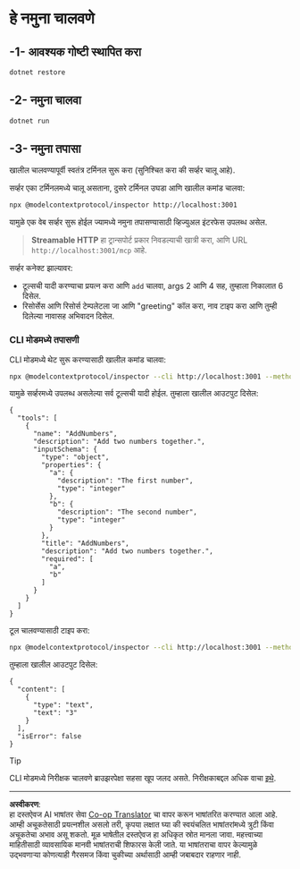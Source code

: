 <!--
CO_OP_TRANSLATOR_METADATA:
{
  "original_hash": "dde4e32e4b55ef4962c411b39d2340a7",
  "translation_date": "2025-09-03T16:03:17+00:00",
  "source_file": "03-GettingStarted/06-http-streaming/solution/dotnet/README.md",
  "language_code": "mr"
}
-->
# हे नमुना चालवणे

## -1- आवश्यक गोष्टी स्थापित करा

```bash
dotnet restore
```

## -2- नमुना चालवा

```bash
dotnet run
```

## -3- नमुना तपासा

खालील चालवण्यापूर्वी स्वतंत्र टर्मिनल सुरू करा (सुनिश्चित करा की सर्व्हर चालू आहे).

सर्व्हर एका टर्मिनलमध्ये चालू असताना, दुसरे टर्मिनल उघडा आणि खालील कमांड चालवा:

```bash
npx @modelcontextprotocol/inspector http://localhost:3001
```

यामुळे एक वेब सर्व्हर सुरू होईल ज्यामध्ये नमुना तपासण्यासाठी व्हिज्युअल इंटरफेस उपलब्ध असेल.

> **Streamable HTTP** हा ट्रान्सपोर्ट प्रकार निवडल्याची खात्री करा, आणि URL `http://localhost:3001/mcp` आहे.

सर्व्हर कनेक्ट झाल्यावर:

- टूल्सची यादी करण्याचा प्रयत्न करा आणि `add` चालवा, args 2 आणि 4 सह, तुम्हाला निकालात 6 दिसेल.
- रिसोर्सेस आणि रिसोर्स टेम्पलेटला जा आणि "greeting" कॉल करा, नाव टाइप करा आणि तुम्ही दिलेल्या नावासह अभिवादन दिसेल.

### CLI मोडमध्ये तपासणी

CLI मोडमध्ये थेट सुरू करण्यासाठी खालील कमांड चालवा:

```bash 
npx @modelcontextprotocol/inspector --cli http://localhost:3001 --method tools/list
```

यामुळे सर्व्हरमध्ये उपलब्ध असलेल्या सर्व टूल्सची यादी होईल. तुम्हाला खालील आउटपुट दिसेल:

```text
{
  "tools": [
    {
      "name": "AddNumbers",
      "description": "Add two numbers together.",
      "inputSchema": {
        "type": "object",
        "properties": {
          "a": {
            "description": "The first number",
            "type": "integer"
          },
          "b": {
            "description": "The second number",
            "type": "integer"
          }
        },
        "title": "AddNumbers",
        "description": "Add two numbers together.",
        "required": [
          "a",
          "b"
        ]
      }
    }
  ]
}
```

टूल चालवण्यासाठी टाइप करा:

```bash
npx @modelcontextprotocol/inspector --cli http://localhost:3001 --method tools/call --tool-name AddNumbers --tool-arg a=1 --tool-arg b=2
```

तुम्हाला खालील आउटपुट दिसेल:

```text
{
  "content": [
    {
      "type": "text",
      "text": "3"
    }
  ],
  "isError": false
}
```

> [!TIP]
> CLI मोडमध्ये निरीक्षक चालवणे ब्राउझरपेक्षा सहसा खूप जलद असते.
> निरीक्षकाबद्दल अधिक वाचा [इथे](https://github.com/modelcontextprotocol/inspector).

---

**अस्वीकरण**:  
हा दस्तऐवज AI भाषांतर सेवा [Co-op Translator](https://github.com/Azure/co-op-translator) चा वापर करून भाषांतरित करण्यात आला आहे. आम्ही अचूकतेसाठी प्रयत्नशील असलो तरी, कृपया लक्षात घ्या की स्वयंचलित भाषांतरांमध्ये त्रुटी किंवा अचूकतेचा अभाव असू शकतो. मूळ भाषेतील दस्तऐवज हा अधिकृत स्रोत मानला जावा. महत्त्वाच्या माहितीसाठी व्यावसायिक मानवी भाषांतराची शिफारस केली जाते. या भाषांतराचा वापर केल्यामुळे उद्भवणाऱ्या कोणत्याही गैरसमज किंवा चुकीच्या अर्थासाठी आम्ही जबाबदार राहणार नाही.